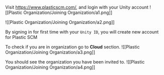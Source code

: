 Visit https://www.plasticscm.com/, and login with your Unity account
![[Plastic Organization/Joining Organization/a1.png]]


![[Plastic Organization/Joining Organization/a2.png]]

By signing in for first time with your `Unity ID`, you will create new account for Plastic SCM

To check if you are in organization go to **Cloud** section.
![[Plastic Organization/Joining Organization/a3.png]]

You should see the organization you have been invited to.
![[Plastic Organization/Joining Organization/a4.png]]